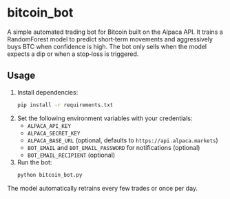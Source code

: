 # bitcoin_bot

A simple automated trading bot for Bitcoin built on the Alpaca API. It trains a RandomForest model to predict short‑term movements and aggressively buys BTC when confidence is high. The bot only sells when the model expects a dip or when a stop‑loss is triggered.

## Usage

1. Install dependencies:
   ```bash
   pip install -r requirements.txt
   ```
2. Set the following environment variables with your credentials:
   - `ALPACA_API_KEY`
   - `ALPACA_SECRET_KEY`
   - `ALPACA_BASE_URL` (optional, defaults to `https://api.alpaca.markets`)
   - `BOT_EMAIL` and `BOT_EMAIL_PASSWORD` for notifications (optional)
   - `BOT_EMAIL_RECIPIENT` (optional)
3. Run the bot:
   ```bash
   python bitcoin_bot.py
   ```

The model automatically retrains every few trades or once per day.
